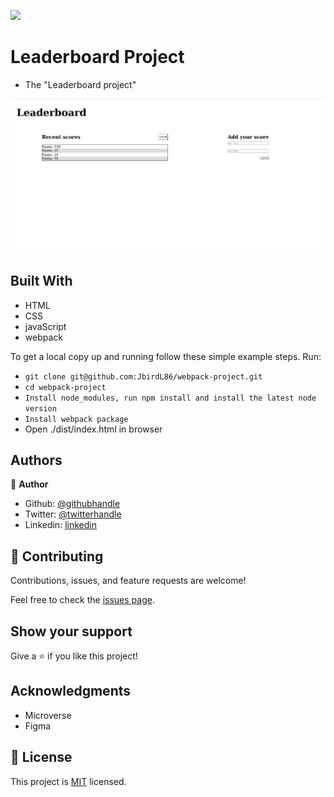 ![](https://img.shields.io/badge/Microverse-blueviolet)

# Leaderboard Project

- The "Leaderboard project" 

![screenshot](leaderboard.png)

## Built With

- HTML
- CSS
- javaScript
- webpack

To get a local copy up and running follow these simple example steps.
Run:
- `git clone git@github.com:JbirdL86/webpack-project.git`
- `cd webpack-project`
- `Install node_modules, run npm install and install the latest node version`
- `Install webpack package`
-  Open ./dist/index.html in browser

## Authors

👤 **Author**

- Github: [@githubhandle](https://github.com/JbirdL86)
- Twitter: [@twitterhandle](https://twitter.com/JuanLui06498455)
- Linkedin: [linkedin](https://www.linkedin.com/in/juan-luis-0551921aa/)



## 🤝 Contributing

Contributions, issues, and feature requests are welcome!

Feel free to check the [issues page](https://github.com/JbirdL86/leaderboard-project/issues).

## Show your support

Give a ⭐️ if you like this project!

## Acknowledgments

- Microverse
- Figma 

## 📝 License

This project is [MIT](./MIT.md) licensed.